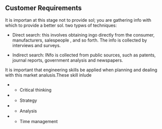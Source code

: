 ## Customer Requirements
It is importan at this stage not to provide sol; you are gathering info with which to provide a better sol.
two typws of techniques:
- Direct search:  this involves obtaining ingo directly from the consumer, manufacturers, salespeople , and so forth. The info is collected by interviews and surveys.

- Indirect search:  INfo is collected from public sources, such as patents, journal reports, government analysis and newspapers.

It is important that engineering skills be applied when planning and dealing with this market analusis.These skill inlude 
- - Critical thinking 
- - Strategy
- - Analysis
- - Time management



